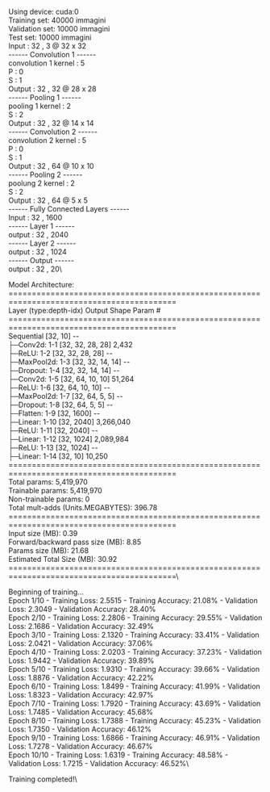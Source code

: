 Using device: cuda:0\
Training set: 40000 immagini\
Validation set: 10000 immagini\
Test set: 10000 immagini\
Input : 32 , 3 @ 32 x 32\
------ Convolution 1 ------\
convolution 1 kernel : 5\
P :  0\
S :  1\
Output : 32 , 32 @ 28 x 28\
------ Pooling 1 ------\
pooling 1 kernel : 2\
S :  2\
Output : 32 , 32 @ 14 x 14\
------ Convolution 2 ------\
convolution 2 kernel : 5\
P :  0\
S :  1\
Output : 32 , 64 @ 10 x 10\
------ Pooling 2 ------\
poolung 2 kernel : 2\
S :  2\
Output : 32 , 64 @ 5 x 5\
------ Fully Connected Layers ------\
Input :  32 , 1600\
------ Layer 1 ------\
output :  32 , 2040\
------ Layer 2 ------\
output :  32 , 1024\
------ Output ------\
output :  32 , 20\

Model Architecture:\
==========================================================================================\
Layer (type:depth-idx)                   Output Shape              Param #\
==========================================================================================\
Sequential                               [32, 10]                  --\
├─Conv2d: 1-1                            [32, 32, 28, 28]          2,432\
├─ReLU: 1-2                              [32, 32, 28, 28]          --\
├─MaxPool2d: 1-3                         [32, 32, 14, 14]          --\
├─Dropout: 1-4                           [32, 32, 14, 14]          --\
├─Conv2d: 1-5                            [32, 64, 10, 10]          51,264\
├─ReLU: 1-6                              [32, 64, 10, 10]          --\
├─MaxPool2d: 1-7                         [32, 64, 5, 5]            --\
├─Dropout: 1-8                           [32, 64, 5, 5]            --\
├─Flatten: 1-9                           [32, 1600]                --\
├─Linear: 1-10                           [32, 2040]                3,266,040\
├─ReLU: 1-11                             [32, 2040]                --\
├─Linear: 1-12                           [32, 1024]                2,089,984\
├─ReLU: 1-13                             [32, 1024]                --\
├─Linear: 1-14                           [32, 10]                  10,250\
==========================================================================================\
Total params: 5,419,970\
Trainable params: 5,419,970\
Non-trainable params: 0\
Total mult-adds (Units.MEGABYTES): 396.78\
==========================================================================================\
Input size (MB): 0.39\
Forward/backward pass size (MB): 8.85\
Params size (MB): 21.68\
Estimated Total Size (MB): 30.92\
==========================================================================================\

Beginning of training...\
Epoch 1/10 - Training Loss: 2.5515 - Training Accuracy: 21.08% - Validation Loss: 2.3049 - Validation Accuracy: 28.40%\
Epoch 2/10 - Training Loss: 2.2806 - Training Accuracy: 29.55% - Validation Loss: 2.1686 - Validation Accuracy: 32.49%\
Epoch 3/10 - Training Loss: 2.1320 - Training Accuracy: 33.41% - Validation Loss: 2.0421 - Validation Accuracy: 37.06%\
Epoch 4/10 - Training Loss: 2.0203 - Training Accuracy: 37.23% - Validation Loss: 1.9442 - Validation Accuracy: 39.89%\
Epoch 5/10 - Training Loss: 1.9310 - Training Accuracy: 39.66% - Validation Loss: 1.8876 - Validation Accuracy: 42.22%\
Epoch 6/10 - Training Loss: 1.8499 - Training Accuracy: 41.99% - Validation Loss: 1.8323 - Validation Accuracy: 42.97%\
Epoch 7/10 - Training Loss: 1.7920 - Training Accuracy: 43.69% - Validation Loss: 1.7485 - Validation Accuracy: 45.68%\
Epoch 8/10 - Training Loss: 1.7388 - Training Accuracy: 45.23% - Validation Loss: 1.7350 - Validation Accuracy: 46.12%\
Epoch 9/10 - Training Loss: 1.6866 - Training Accuracy: 46.91% - Validation Loss: 1.7278 - Validation Accuracy: 46.67%\
Epoch 10/10 - Training Loss: 1.6319 - Training Accuracy: 48.58% - Validation Loss: 1.7215 - Validation Accuracy: 46.52%\

Training completed!\